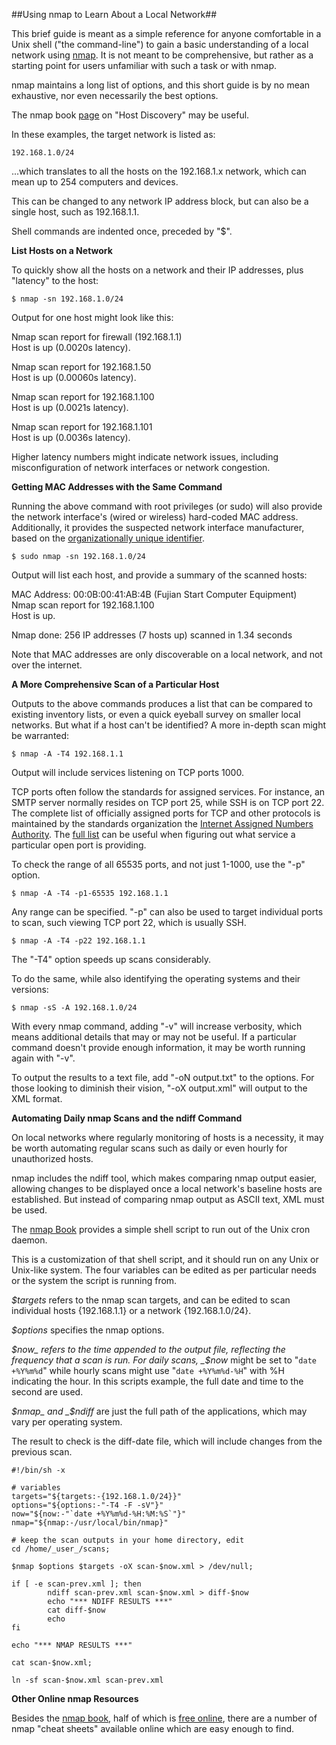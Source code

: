 ##Using nmap to Learn About a Local Network##

This brief guide is meant as a simple reference for anyone comfortable in a Unix shell ("the command-line") to gain a basic understanding of a local network using [nmap](https://nmap.org/). It is not meant to be comprehensive, but rather as a starting point for users unfamiliar with such a task or with nmap.

nmap maintains a long list of options, and this short guide is by no mean exhaustive, nor even necessarily the best options.

The nmap book [page](https://nmap.org/book/man-host-discovery.html) on "Host Discovery" may be useful.

In these examples, the target network is listed as:

	192.168.1.0/24

...which translates to all the hosts on the 192.168.1.x network, which can mean up to 254 computers and devices.

This can be changed to any network IP address block, but can also be a single host, such as 192.168.1.1.

Shell commands are indented once, preceded by "$".

__List Hosts on a Network__

To quickly show all the hosts on a network and their IP addresses, plus "latency" to the host:

	$ nmap -sn 192.168.1.0/24

Output for one host might look like this:

Nmap scan report for firewall (192.168.1.1)  
Host is up (0.0020s latency).

Nmap scan report for 192.168.1.50  
Host is up (0.00060s latency).

Nmap scan report for 192.168.1.100  
Host is up (0.0021s latency).

Nmap scan report for 192.168.1.101  
Host is up (0.0036s latency).

Higher latency numbers might indicate network issues, including misconfiguration of network interfaces or network congestion.

__Getting MAC Addresses with the Same Command__

Running the above command with root privileges (or sudo) will also provide the network interface's (wired or wireless) hard-coded MAC address. Additionally, it provides the suspected network interface manufacturer, based on the [organizationally unique identifier](http://standards-oui.ieee.org/oui.txt).

	$ sudo nmap -sn 192.168.1.0/24

Output will list each host, and provide a summary of the scanned hosts:

MAC Address: 00:0B:00:41:AB:4B (Fujian Start Computer Equipment)  
Nmap scan report for 192.168.1.100  
Host is up.  

Nmap done: 256 IP addresses (7 hosts up) scanned in 1.34 seconds

Note that MAC addresses are only discoverable on a local network, and not over the internet.

__A More Comprehensive Scan of a Particular Host__

Outputs to the above commands produces a list that can be compared to existing inventory lists, or even a quick eyeball survey on smaller local networks. But what if a host can't be identified? A more in-depth scan might be warranted:

	$ nmap -A -T4 192.168.1.1

Output will include services listening on TCP ports 1000.

TCP ports often follow the standards for assigned services. For instance, an SMTP server normally resides on TCP port 25, while SSH is on TCP port 22. The complete list of officially assigned ports for TCP and other protocols is maintained by the standards organization the [Internet Assigned Numbers Authority](https://www.iana.org/). The [full list](https://www.iana.org/assignments/service-names-port-numbers/service-names-port-numbers.txt) can be useful when figuring out what service a particular open port is providing.

To check the range of all 65535 ports, and not just 1-1000, use the "-p" option.

	$ nmap -A -T4 -p1-65535 192.168.1.1

Any range can be specified. "-p" can also be used to target individual ports to scan, such viewing TCP port 22, which is usually SSH.

	$ nmap -A -T4 -p22 192.168.1.1

The "-T4" option speeds up scans considerably.

To do the same, while also identifying the operating systems and their versions:

	$ nmap -sS -A 192.168.1.0/24

With every nmap command, adding "-v" will increase verbosity, which means additional details that may or may not be useful. If a particular command doesn't provide enough information, it may be worth running again with "-v".

To output the results to a text file, add "-oN output.txt" to the options. For those looking to diminish their vision, "-oX output.xml" will output to the XML format.

__Automating Daily nmap Scans and the ndiff Command__

On local networks where regularly monitoring of hosts is a necessity, it may be worth automating regular scans such as daily or even hourly for unauthorized hosts.

nmap includes the ndiff tool, which makes comparing nmap output easier, allowing changes to be displayed once a local network's baseline hosts are established. But instead of comparing nmap output as ASCII text, XML must be used.

The [nmap Book](https://nmap.org/book/ndiff-man-periodic.html) provides a simple shell script to run out of the Unix cron daemon.

This is a customization of that shell script, and it should run on any Unix or Unix-like system. The four variables can be edited as per particular needs or the system the script is running from.

_$targets_ refers to the nmap scan targets, and can be edited to scan individual hosts {192.168.1.1} or a network {192.168.1.0/24}.

_$options_ specifies the nmap options.

_$now_ refers to the time appended to the output file, reflecting the frequency that a scan is run. For daily scans, _$now_ might be set to "`date +%Y%m%d`" while hourly scans might use "`date +%Y%m%d-%H`" with %H indicating the hour. In this scripts example, the full date and time to the second are used.

_$nmap_  and _$ndiff_ are just the full path of the applications, which may vary per operating system.

The result to check is the diff-date file, which will include changes from the previous scan.

```
#!/bin/sh -x

# variables
targets="${targets:-{192.168.1.0/24}}"
options="${options:-"-T4 -F -sV"}"
now="${now:-"`date +%Y%m%d-%H:%M:%S`"}"
nmap="${nmap:-/usr/local/bin/nmap}"

# keep the scan outputs in your home directory, edit
cd /home/_user_/scans;

$nmap $options $targets -oX scan-$now.xml > /dev/null;

if [ -e scan-prev.xml ]; then
        ndiff scan-prev.xml scan-$now.xml > diff-$now
        echo "*** NDIFF RESULTS ***"
        cat diff-$now
        echo
fi

echo "*** NMAP RESULTS ***"

cat scan-$now.xml;

ln -sf scan-$now.xml scan-prev.xml
```

__Other Online nmap Resources__

Besides the [nmap book](https://nmap.org/book/), half of which is [free online](https://nmap.org/book/toc.html), there are a number of nmap "cheat sheets" available online which are easy enough to find.
